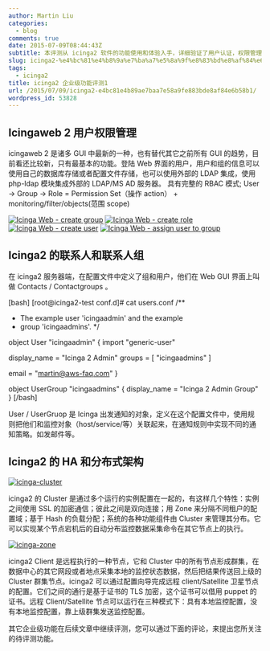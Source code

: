 ```yaml
---
author: Martin Liu
categories:
  - blog
comments: true
date: 2015-07-09T08:44:43Z
subtitle: 本评测从 icinga2 软件的功能使用和体验入手，详细验证了用户认证，权限管理，管理服务器的群集高可用和分布式部署架构。这些功能在企业用户中是普遍的需求。还涉及到了监控架构中，各个节点的通信加密的方式。
slug: icinga2-%e4%bc%81%e4%b8%9a%e7%ba%a7%e5%8a%9f%e8%83%bd%e8%af%84%e6%b5%8b1
tags:
  - icinga2
title: icinga2 企业级功能评测1
url: /2015/07/09/icinga2-e4bc81e4b89ae7baa7e58a9fe883bde8af84e6b58b1/
wordpress_id: 53828
---
```


## Icingaweb 2 用户权限管理

icingaweb 2 是诸多 GUI 中最新的一种，也有替代其它之前所有 GUI 的趋势，目前看还比较新，只有最基本的功能。登陆 Web 界面的用户，用户和组的信息可以使用自己的数据库存储或者配置文件存储，也可以使用外部的 LDAP 集成，使用 php-ldap 模块集成外部的 LDAP/MS AD 服务器。
具有完整的 RBAC 模式; User -> Group -> Role = Permission Set（操作 action） + monitoring/filter/objects(范围 scope)

[![Icinga Web - create group](http://7bv9gn.com1.z0.glb.clouddn.com/wp-content/uploads/2015/07/Icinga-Web-create-group-1024x659.png)](http://martinliu.cn/icinga2-%e4%bc%81%e4%b8%9a%e7%ba%a7%e5%8a%9f%e8%83%bd%e8%af%84%e6%b5%8b1/icinga-web-create-group/) [![Icinga Web - create role](http://7bv9gn.com1.z0.glb.clouddn.com/wp-content/uploads/2015/07/Icinga-Web-create-role-1024x659.png)](http://martinliu.cn/icinga2-%e4%bc%81%e4%b8%9a%e7%ba%a7%e5%8a%9f%e8%83%bd%e8%af%84%e6%b5%8b1/icinga-web-create-role/) [![Icinga Web - create user](http://7bv9gn.com1.z0.glb.clouddn.com/wp-content/uploads/2015/07/Icinga-Web-create-user-1024x659.png)](http://martinliu.cn/icinga2-%e4%bc%81%e4%b8%9a%e7%ba%a7%e5%8a%9f%e8%83%bd%e8%af%84%e6%b5%8b1/icinga-web-create-user/) [![Icinga Web - assign user to group](http://7bv9gn.com1.z0.glb.clouddn.com/wp-content/uploads/2015/07/Icinga-Web-assign-user-to-group-1024x659.png)](http://martinliu.cn/icinga2-%e4%bc%81%e4%b8%9a%e7%ba%a7%e5%8a%9f%e8%83%bd%e8%af%84%e6%b5%8b1/icinga-web-assign-user-to-group/)

## Icinga2 的联系人和联系人组

在 icinga2 服务器端，在配置文件中定义了组和用户，他们在 Web GUI 界面上叫做 Contacts / Contactgroups 。

[bash]
[root@icinga2-test conf.d]# cat users.conf
/\*\*

- The example user 'icingaadmin' and the example
- group 'icingaadmins'.
  \*/

object User "icingaadmin" {
import "generic-user"

display_name = "Icinga 2 Admin"
groups = [ "icingaadmins" ]

email = "martin@aws-faq.com"
}

object UserGroup "icingaadmins" {
display_name = "Icinga 2 Admin Group"
}
[/bash]

User / UserGruop 是 Icinga 出发通知的对象，定义在这个配置文件中，使用规则把他们和监控对象（host/service/等）关联起来，在通知规则中实现不同的通知策略。如发邮件等。

## Icinga2 的 HA 和分布式架构

[![icinga-cluster](http://7bv9gn.com1.z0.glb.clouddn.com/wp-content/uploads/2015/07/icinga-cluster-1024x288.png)](http://martinliu.cn/icinga2-%e4%bc%81%e4%b8%9a%e7%ba%a7%e5%8a%9f%e8%83%bd%e8%af%84%e6%b5%8b1/icinga-cluster/)

icinga2 的 Cluster 是通过多个运行的实例配置在一起的，有这样几个特性：实例之间使用 SSL 的加密通信；彼此之间是双向连接；用 Zone 来分隔不同租户的配置域；基于 Hash 的负载分配；系统的各种功能组件由 Cluster 来管理其分布。它可以实现某个节点宕机后的自动分布监控数据采集命令在其它节点上的执行。

[![icinga-zone](http://7bv9gn.com1.z0.glb.clouddn.com/wp-content/uploads/2015/07/icinga-zone-1024x712.png)](http://martinliu.cn/icinga2-%e4%bc%81%e4%b8%9a%e7%ba%a7%e5%8a%9f%e8%83%bd%e8%af%84%e6%b5%8b1/icinga-zone/)

icinga2 Client 是远程执行的一种节点，它和 Cluster 中的所有节点形成群集，在数据中心的其它网段或者地点采集本地的监控状态数据，然后把结果传送回上级的 Cluster 群集节点。icinga2 可以通过配置向导完成远程 client/Satellite 卫星节点的配置。它们之间的通行是基于证书的 TLS 加密，这个证书可以借用 puppet 的证书。远程 Client/Satellite 节点可以运行在三种模式下：具有本地监控配置，没有本地监控配置，靠上级群集发送监控配置。

其它企业级功能在后续文章中继续评测，您可以通过下面的评论，来提出您所关注的待评测功能。
